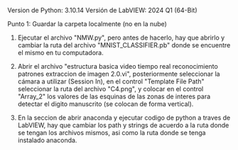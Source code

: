 Version de Python: 3.10.14
Versión de LabVIEW: 2024 Q1 (64-Bit)

Punto 1: Guardar la carpeta localmente (no en la nube)

1. Ejecutar el archivo "NMW.py", pero antes de hacerlo, hay que abrirlo y cambiar la ruta del archivo "MNIST_CLASSIFIER.pb" donde se encuentre el mismo en tu computadora.

2. Abrir el archivo "estructura basica video tiempo real reconocimiento patrones extraccion de imagen 2.0.vi", posteriormente seleccionar la cámara a utilizar (Session In), en el control "Template File Path"
   seleccionar la ruta del archivo "C4.png", y colocar en el control "Array_2" los valores de las esquinas de las zonas de interes para detectar el digito manuscrito (se colocan de forma vertical).

3. En la seccion de abrir anaconda y ejecutar codigo de python a traves de LabVIEW, hay que cambiar los path y strings de acuerdo a la ruta donde se tengan los archivos mismos, asi como la ruta donde se tenga
   instalado anaconda.
